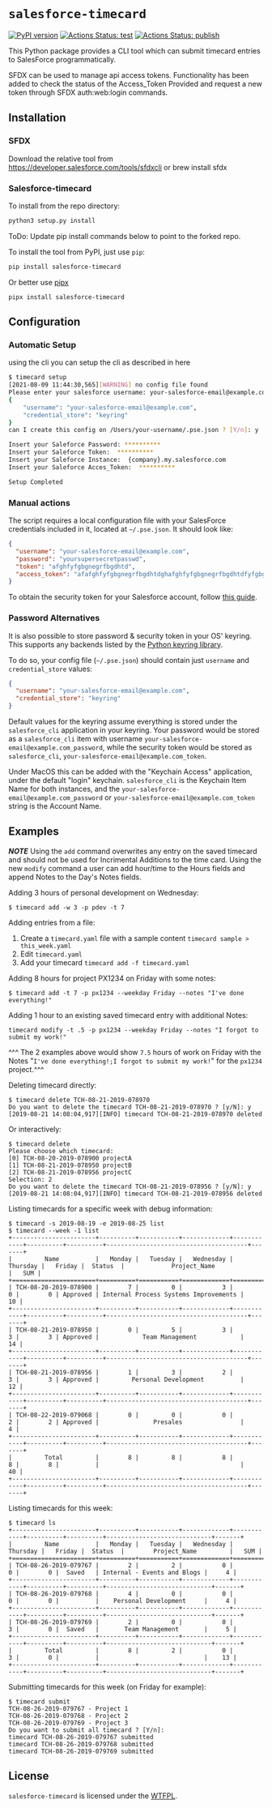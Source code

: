 # `salesforce-timecard`

[![PyPI version](https://badge.fury.io/py/salesforce-timecard.svg)](https://badge.fury.io/py/salesforce-timecard)
[![Actions Status: test](https://github.com/giuliocalzolari/salesforce-timecard/actions/workflows/test.yml/badge.svg)](https://github.com/giuliocalzolari/salesforce-timecard/actions?query=workflow%3A"Python%20testing")
[![Actions Status: publish](https://github.com/giuliocalzolari/salesforce-timecard/actions/workflows/publish.yml/badge.svg)](https://github.com/giuliocalzolari/salesforce-timecard/actions?query=workflow%3A"Publish%20PyPi")


This Python package provides a CLI tool which can submit timecard entries to SalesForce programmatically.

SFDX can be used to manage api access tokens.  Functionality has been added to check the status of the Access_Token Provided and request a new token through SFDX auth:web:login commands.

## Installation
### SFDX
Download the relative tool from https://developer.salesforce.com/tools/sfdxcli
or
brew install sfdx

### Salesforce-timecard

To install from the repo directory:

```bash
python3 setup.py install 
```

ToDo: Update pip install commands below to point to the forked repo.

To install the tool from PyPI, just use `pip`:

```bash
pip install salesforce-timecard
```

Or better use [pipx](https://github.com/pipxproject/pipx)

```
pipx install salesforce-timecard
```

## Configuration

### Automatic Setup

using the cli you can setup the cli as described in here

```bash
$ timecard setup
[2021-08-09 11:44:30,565][WARNING] no config file found
Please enter your salesforce username: your-salesforce-email@example.com
{
    "username": "your-salesforce-email@example.com",
    "credential_store": "keyring"
}
can I create this config on /Users/your-username/.pse.json ? [Y/n]: y

Insert your Saleforce Password: **********
Insert your Saleforce Token:  **********
Insert your Saleforce Instance:  {company}.my.salesforce.com
Insert your Saleforce Acces_Token:  **********

Setup Completed
```

### Manual actions


The script requires a local configuration file with your SalesForce credentials
included in it, located at `~/.pse.json`. It should look like:

```json
{
  "username": "your-salesforce-email@example.com",
  "password": "yoursupersecretpasswd",
  "token": "afghfyfgbgnegrfbgdhtd",
  "access_token": "afafghfyfgbgnegrfbgdhtdghafghfyfgbgnegrfbgdhtdfyfgbgneafghfyfgbgnegrfbgdhtdgrfbgdhtd"
}
```


To obtain the security token for your Salesforce account, follow
[this guide](https://onlinehelp.coveo.com/en/ces/7.0/administrator/getting_the_security_token_for_your_salesforce_account.htm).

### Password Alternatives

It is also possible to store password & security token in your OS' keyring. This supports any backends listed by the [Python keyring library](https://pypi.org/project/keyring).

To do so, your config file (`~/.pse.json`) should contain just `username` and `credential_store` values:
```json
{
  "username": "your-salesforce-email@example.com",
  "credential_store": "keyring"
}
```

Default values for the keyring assume everything is stored under the `salesforce_cli` application in your keyring. Your password would be stored as a `salesforce_cli` item with username `your-salesforce-email@example.com_password`, while the security token would be stored as `salesforce_cli`, `your-salesforce-email@example.com_token`.

Under MacOS this can be added with the "Keychain Access" application, under the default "login" keychain. `salesforce_cli` is the Keychain Item Name for both instances, and the `your-salesforce-email@example.com_password` or `your-salesforce-email@example.com_token` string is the Account Name.


## Examples
***NOTE***
Using the `add` command overwrites any entry on the saved timecard and should not be used for Incrimental Additions to the time card.  Using the new `modify` command a user can add hour/time to the Hours fields and append Notes to the Day's Notes fields.


Adding 3 hours of personal development on Wednesday:

```
$ timecard add -w 3 -p pdev -t 7
```

Adding entries from a file:
1. Create a `timecard.yaml` file with a sample content `timecard sample > this_week.yaml`
2. Edit `timecard.yaml`
3. Add your timecard `timecard add -f timecard.yaml`

Adding 8 hours for project PX1234 on Friday with some notes:

```
$ timecard add -t 7 -p px1234 --weekday Friday --notes "I've done everything!"
```

Adding 1 hour to an existing saved timecard entry with additional Notes:

```
timecard modify -t .5 -p px1234 --weekday Friday --notes "I forgot to submit my work!"
```

^^^ The 2 examples above would show `7.5` hours of work on Friday with the Notes "`I've done everything!;I forgot to submit my work!`" for the `px1234` project.^^^

Deleting timecard directly:

```
$ timecard delete TCH-08-21-2019-078970
Do you want to delete the timecard TCH-08-21-2019-078970 ? [y/N]: y
[2019-08-21 14:08:04,917][INFO] timecard TCH-08-21-2019-078970 deleted
```

Or interactively:

```
$ timecard delete
Please choose which timecard:
[0] TCH-08-20-2019-078900 projectA
[1] TCH-08-21-2019-078950 projectB
[2] TCH-08-21-2019-078956 projectC
Selection: 2
Do you want to delete the timecard TCH-08-21-2019-078956 ? [y/N]: y
[2019-08-21 14:08:04,917][INFO] timecard TCH-08-21-2019-078956 deleted
```

Listing timecards for a specific week with debug information:

```
$ timecard -s 2019-08-19 -e 2019-08-25 list
$ timecard --week -1 list
+-----------------------+----------+-----------+-------------+------------+----------+----------+---------------------------------------+-------+
|         Name          |   Monday |   Tuesday |   Wednesday |   Thursday |   Friday |  Status  |             Project_Name              |   SUM |
+=======================+==========+===========+=============+============+==========+==========+=======================================+=======+
| TCH-08-20-2019-078900 |        7 |         0 |           3 |          0 |        0 | Approved | Internal Process Systems Improvements |    10 |
+-----------------------+----------+-----------+-------------+------------+----------+----------+---------------------------------------+-------+
| TCH-08-21-2019-078950 |        0 |         5 |           3 |          3 |        3 | Approved |            Team Management            |    14 |
+-----------------------+----------+-----------+-------------+------------+----------+----------+---------------------------------------+-------+
| TCH-08-21-2019-078956 |        1 |         3 |           2 |          3 |        3 | Approved |         Personal Development          |    12 |
+-----------------------+----------+-----------+-------------+------------+----------+----------+---------------------------------------+-------+
| TCH-08-22-2019-079068 |        0 |         0 |           0 |          2 |        2 | Approved |               Presales                |     4 |
+-----------------------+----------+-----------+-------------+------------+----------+----------+---------------------------------------+-------+
|         Total         |        8 |         8 |           8 |          8 |        8 |          |                                       |    40 |
+-----------------------+----------+-----------+-------------+------------+----------+----------+---------------------------------------+-------+
```

Listing timecards for this week:

```
$ timecard ls
+-----------------------+----------+-----------+-------------+------------+----------+----------+-----------------------------+-------+
|         Name          |   Monday |   Tuesday |   Wednesday |   Thursday |   Friday |  Status  |        Project_Name         |   SUM |
+=======================+==========+===========+=============+============+==========+==========+=============================+=======+
| TCH-08-26-2019-079767 |        2 |         2 |           0 |          0 |        0 |  Saved   | Internal - Events and Blogs |     4 |
+-----------------------+----------+-----------+-------------+------------+----------+----------+-----------------------------+-------+
| TCH-08-26-2019-079768 |        4 |         0 |           0 |          0 |        0 |          |    Personal Development     |     4 |
+-----------------------+----------+-----------+-------------+------------+----------+----------+-----------------------------+-------+
| TCH-08-26-2019-079769 |        2 |         0 |           0 |          3 |        0 |  Saved   |       Team Management       |     5 |
+-----------------------+----------+-----------+-------------+------------+----------+----------+-----------------------------+-------+
|         Total         |        8 |         2 |           0 |          3 |        0 |          |                             |    13 |
+-----------------------+----------+-----------+-------------+------------+----------+----------+-----------------------------+-------+
```

Submitting timecards for this week (on Friday for example):

```
$ timecard submit
TCH-08-26-2019-079767 - Project 1
TCH-08-26-2019-079768 - Project 2
TCH-08-26-2019-079769 - Project 3
Do you want to submit all timecard ? [Y/n]:
timecard TCH-08-26-2019-079767 submitted
timecard TCH-08-26-2019-079768 submitted
timecard TCH-08-26-2019-079769 submitted
```

## License

`salesforce-timecard` is licensed under the [WTFPL](LICENSE).
